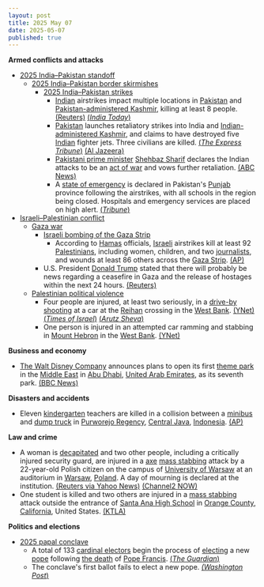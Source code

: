 ```yaml
---
layout: post
title: 2025 May 07
date: 2025-05-07
published: true
---
```



**Armed conflicts and attacks**

* [2025 India–Pakistan standoff](https://en.wikipedia.org/wiki/2025_India%E2%80%93Pakistan_standoff "2025 India–Pakistan standoff")
  + [2025 India–Pakistan border skirmishes](https://en.wikipedia.org/wiki/2025_India%E2%80%93Pakistan_border_skirmishes "2025 India–Pakistan border skirmishes")
    - [2025 India–Pakistan strikes](https://en.wikipedia.org/wiki/2025_India%E2%80%93Pakistan_strikes "2025 India–Pakistan strikes")
      * [Indian](https://en.wikipedia.org/wiki/India "India") airstrikes impact multiple locations in [Pakistan](https://en.wikipedia.org/wiki/Pakistan "Pakistan") and [Pakistan-administered Kashmir](https://en.wikipedia.org/wiki/Azad_Kashmir "Azad Kashmir"), killing at least 8 people. [(Reuters)](https://www.reuters.com/world/india/india-launches-attack-9-sites-pakistan-pakistan-occupied-jammu-kashmir-2025-05-06/) [(*India Today*)](https://www.indiatoday.in/india/story/operation-sindoor-live-updates-indian-armed-forces-carried-out-precision-strike-at-terrorist-camps-2720648-2025-05-07)
      * [Pakistan](https://en.wikipedia.org/wiki/Pakistan "Pakistan") launches retaliatory strikes into India and [Indian-administered Kashmir](https://en.wikipedia.org/wiki/Jammu_and_Kashmir_%28union_territory%29 "Jammu and Kashmir (union territory)"), and claims to have destroyed five [Indian](https://en.wikipedia.org/wiki/India "India") fighter jets. Three civilians are killed. [(*The Express Tribune*)](https://tribune.com.pk/story/2544343/indian-missile-strikes-hit-muzaffarabad-kotli-and-bahawalpur-amid-escalating-tensions) [(Al Jazeera)](https://aje.io/ur4viu?update=3692686)
      * [Pakistani prime minister](https://en.wikipedia.org/wiki/Prime_Minister_of_Pakistan "Prime Minister of Pakistan") [Shehbaz Sharif](https://en.wikipedia.org/wiki/Shehbaz_Sharif "Shehbaz Sharif") declares the Indian attacks to be an [act of war](https://en.wikipedia.org/wiki/Casus_belli "Casus belli") and vows further retaliation. [(ABC News)](https://abcnews.go.com/International/india-fires-missiles-terrorist-infrastructure-pakistan-india/story?id=121535137)
      * A [state of emergency](https://en.wikipedia.org/wiki/State_of_emergency "State of emergency") is declared in Pakistan's [Punjab](https://en.wikipedia.org/wiki/Punjab%2C_Pakistan "Punjab, Pakistan") province following the airstrikes, with all schools in the region being closed. Hospitals and emergency services are placed on high alert. [(*Tribune*)](https://tribune.com.pk/story/2544374/punjab-declares-emergency-after-indian-attack-closes-schools)
* [Israeli–Palestinian conflict](https://en.wikipedia.org/wiki/Israeli%E2%80%93Palestinian_conflict "Israeli–Palestinian conflict")
  + [Gaza war](https://en.wikipedia.org/wiki/Gaza_war "Gaza war")
    - [Israeli bombing of the Gaza Strip](https://en.wikipedia.org/wiki/Israeli_bombing_of_the_Gaza_Strip "Israeli bombing of the Gaza Strip")
      * According to [Hamas](https://en.wikipedia.org/wiki/Hamas "Hamas") officials, [Israeli](https://en.wikipedia.org/wiki/Israel "Israel") airstrikes kill at least 92 [Palestinians](https://en.wikipedia.org/wiki/Palestinians "Palestinians"), including women, children, and two [journalists](https://en.wikipedia.org/wiki/Killing_of_journalists_in_the_Gaza_war "Killing of journalists in the Gaza war"), and wounds at least 86 others across the [Gaza Strip](https://en.wikipedia.org/wiki/Gaza_Strip "Gaza Strip"). [(AP)](https://apnews.com/article/israel-palestinians-hamas-war-news-07-05-2025-e6c7f8b3b57f24518e1e66a66fee7713)
    - U.S. President [Donald Trump](https://en.wikipedia.org/wiki/Donald_Trump "Donald Trump") stated that there will probably be news regarding a ceasefire in Gaza and the release of hostages within the next 24 hours. [(Reuters)](https://www.reuters.com/world/trump-says-more-information-coming-potential-new-gaza-ceasefire-hostage-deal-2025-05-07/)
  + [Palestinian political violence](https://en.wikipedia.org/wiki/Palestinian_political_violence "Palestinian political violence")
    - Four people are injured, at least two seriously, in a [drive-by shooting](https://en.wikipedia.org/wiki/Drive-by_shooting "Drive-by shooting") at a car at the [Reihan](https://en.wikipedia.org/wiki/Reihan "Reihan") crossing in the [West Bank](https://en.wikipedia.org/wiki/West_Bank "West Bank"). [(YNet)](https://www.ynetnews.com/article/hys58xkxgg) [(*Times of Israel*)](https://www.timesofisrael.com/liveblog_entry/4-said-wounded-in-shooting-attack-in-northern-west-bank/) [(*Arutz Sheva*)](https://www.israelnationalnews.com/news/407989)
    - One person is injured in an attempted car ramming and stabbing in [Mount Hebron](https://en.wikipedia.org/wiki/Mount_Hebron "Mount Hebron") in the [West Bank](https://en.wikipedia.org/wiki/West_Bank "West Bank"). [(YNet)](https://www.ynetnews.com/article/hys58xkxgg)

**Business and economy**

* [The Walt Disney Company](https://en.wikipedia.org/wiki/The_Walt_Disney_Company "The Walt Disney Company") announces plans to open its first [theme park](https://en.wikipedia.org/wiki/Disney_Parks "Disney Parks") in the [Middle East](https://en.wikipedia.org/wiki/Middle_East "Middle East") in [Abu Dhabi](https://en.wikipedia.org/wiki/Abu_Dhabi "Abu Dhabi"), [United Arab Emirates](https://en.wikipedia.org/wiki/United_Arab_Emirates "United Arab Emirates"), as its seventh park. [(BBC News)](https://www.bbc.com/news/articles/cdrgr2zzv00o)

**Disasters and accidents**

* Eleven [kindergarten](https://en.wikipedia.org/wiki/Kindergarten "Kindergarten") teachers are killed in a collision between a [minibus](https://en.wikipedia.org/wiki/Minibus "Minibus") and [dump truck](https://en.wikipedia.org/wiki/Dump_truck "Dump truck") in [Purworejo Regency](https://en.wikipedia.org/wiki/Purworejo_Regency "Purworejo Regency"), [Central Java](https://en.wikipedia.org/wiki/Central_Java "Central Java"), [Indonesia](https://en.wikipedia.org/wiki/Indonesia "Indonesia"). [(AP)](https://apnews.com/article/indonesia-road-crash-teachers-dead-java-truck-f6222178fdaa2f2acdb535edb6a2b954)

**Law and crime**

* A woman is [decapitated](https://en.wikipedia.org/wiki/Decapitation "Decapitation") and two other people, including a critically injured security guard, are injured in a [axe](https://en.wikipedia.org/wiki/Axe "Axe") [mass stabbing](https://en.wikipedia.org/wiki/Mass_stabbing "Mass stabbing") attack by a 22-year-old Polish citizen on the campus of [University of Warsaw](https://en.wikipedia.org/wiki/University_of_Warsaw "University of Warsaw") at an auditorium in [Warsaw](https://en.wikipedia.org/wiki/Warsaw "Warsaw"), [Poland](https://en.wikipedia.org/wiki/Poland "Poland"). A day of mourning is declared at the institution. [(Reuters via Yahoo News)](https://uk.news.yahoo.com/polish-police-detain-man-kills-175415192.html) [(Channel2 NOW)](https://channel2now.com/2025/05/07/article/news/world/brutal-axe-attack-on-university-of-warsaw-campus-leaves-one-dead-two-injured-suspect-in-custody-krakowskie-przedmiescie-26-28-00-927-warszawa/)
* One student is killed and two others are injured in a [mass stabbing](https://en.wikipedia.org/wiki/Mass_stabbing "Mass stabbing") attack outside the entrance of [Santa Ana High School](https://en.wikipedia.org/wiki/Santa_Ana_High_School "Santa Ana High School") in [Orange County](https://en.wikipedia.org/wiki/Orange_County%2C_California "Orange County, California"), [California](https://en.wikipedia.org/wiki/California "California"), United States. [(KTLA)](https://ktla.com/news/local-news/1-killed-2-hospitalized-in-stabbing-attack-outside-santa-ana-high-school/)

**Politics and elections**

* [2025 papal conclave](https://en.wikipedia.org/wiki/2025_papal_conclave "2025 papal conclave")
  + A total of 133 [cardinal electors](https://en.wikipedia.org/wiki/Cardinal_electors_in_the_2025_papal_conclave "Cardinal electors in the 2025 papal conclave") begin the process of [electing](https://en.wikipedia.org/wiki/Papal_conclave "Papal conclave") a new [pope](https://en.wikipedia.org/wiki/Pope "Pope") following [the death](https://en.wikipedia.org/wiki/Death_and_funeral_of_Pope_Francis "Death and funeral of Pope Francis") of [Pope Francis](https://en.wikipedia.org/wiki/Pope_Francis "Pope Francis"). [(*The Guardian*)](https://www.theguardian.com/world/2025/may/07/cardinals-begin-choosing-new-pope-conclave)
  + The conclave's first ballot fails to elect a new pope. [*(Washington Post*)](https://www.washingtonpost.com/world/2025/05/07/conclave-voting-begins-new-pope/)
